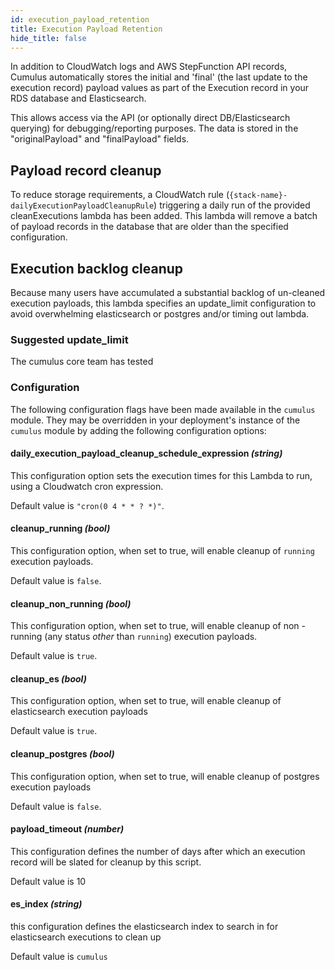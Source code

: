 ```yaml
---
id: execution_payload_retention
title: Execution Payload Retention
hide_title: false
---
```


In addition to CloudWatch logs and AWS StepFunction API records, Cumulus automatically stores the initial and 'final' (the last update to the execution record) payload values as part of the Execution record in your RDS database and Elasticsearch.

This allows access via the API (or optionally direct DB/Elasticsearch querying) for debugging/reporting purposes.    The data is stored in the "originalPayload" and "finalPayload" fields.

## Payload record cleanup

To reduce storage requirements, a CloudWatch rule (`{stack-name}-dailyExecutionPayloadCleanupRule`) triggering a daily run of the provided cleanExecutions lambda has been added.  This lambda will remove a batch of payload records in the database that are older than the specified configuration.

## Execution backlog cleanup

Because many users have accumulated a substantial backlog of un-cleaned execution payloads, this lambda specifies an update_limit configuration to avoid overwhelming elasticsearch or postgres and/or timing out lambda.

### Suggested update_limit
The cumulus core team has tested

### Configuration

The following configuration flags have been made available in the `cumulus` module.   They may be overridden in your deployment's instance of the `cumulus` module by adding the following configuration options:

#### daily_execution_payload_cleanup_schedule_expression _(string)_

This configuration option sets the execution times for this Lambda to run, using a Cloudwatch cron expression.

Default value is `"cron(0 4 * * ? *)"`.

#### cleanup_running _(bool)_

This configuration option, when set to true, will enable cleanup of `running` execution payloads.

Default value is `false`.

#### cleanup_non_running _(bool)_

This configuration option, when set to true, will enable cleanup of non -running (any status _other_ than `running`) execution payloads.

Default value is `true`.

#### cleanup_es _(bool)_

This configuration option, when set to true, will enable cleanup of elasticsearch execution payloads

Default value is `true`.

#### cleanup_postgres _(bool)_

This configuration option, when set to true, will enable cleanup of postgres execution payloads

Default value is `false`.

#### payload_timeout _(number)_

This configuration defines the number of days after which an execution record will be slated for cleanup by this script.

Default value is 10

#### es_index _(string)_

this configuration defines the elasticsearch index to search in for elasticsearch executions to clean up

Default value is `cumulus`


